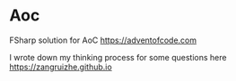 # Aoc

FSharp solution for AoC https://adventofcode.com

I wrote down my thinking process for some questions here https://zangruizhe.github.io
